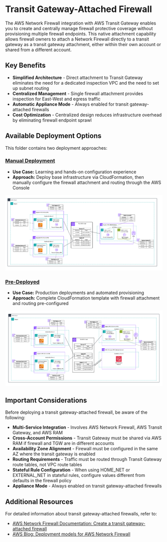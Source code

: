 # Transit Gateway-Attached Firewall

The AWS Network Firewall integration with AWS Transit Gateway enables you to create and centrally manage firewall protective coverage without provisioning multiple firewall endpoints. This native attachment capability allows firewall owners to attach a Network Firewall directly to a transit gateway as a transit gateway attachment, either within their own account or shared from a different account.

## Key Benefits

- **Simplified Architecture** - Direct attachment to Transit Gateway eliminates the need for a dedicated inspection VPC and the need to set up subnet routing
- **Centralized Management** - Single firewall attachment provides inspection for East-West and egress traffic
- **Automatic Appliance Mode** - Always enabled for transit gateway-attached firewalls
- **Cost Optimization** - Centralized design reduces infrastructure overhead by eliminating firewall endpoint sprawl

## Available Deployment Options

This folder contains two deployment approaches:

### [Manual Deployment](manual-deployment-tgw-attached-firewall/)
- **Use Case:** Learning and hands-on configuration experience
- **Approach:** Deploy base infrastructure via CloudFormation, then manually configure the firewall attachment and routing through the AWS Console

![Base Infrastructure](../images/tgw-native-attach-base.png)

### [Pre-Deployed](pre-deployed-tgw-attached-firewall/)
- **Use Case:** Production deployments and automated provisioning
- **Approach:** Complete CloudFormation template with firewall attachment and routing pre-configured

![Full Deployment](../images/tgw-native-attach-full.png)

## Important Considerations

Before deploying a transit gateway-attached firewall, be aware of the following:

- **Multi-Service Integration** - Involves AWS Network Firewall, AWS Transit Gateway, and AWS RAM
- **Cross-Account Permissions** - Transit Gateway must be shared via AWS RAM if firewall and TGW are in different accounts
- **Availability Zone Alignment** - Firewall must be configured in the same AZ where the transit gateway is enabled
- **Routing Requirements** - Traffic must be routed through Transit Gateway route tables, not VPC route tables
- **Stateful Rule Configuration** - When using HOME_NET or EXTERNAL_NET in stateful rules, configure values different from defaults in the firewall policy
- **Appliance Mode** - Always enabled on transit gateway-attached firewalls

## Additional Resources

For detailed information about transit gateway-attached firewalls, refer to:
- [AWS Network Firewall Documentation: Create a transit gateway-attached firewall](https://docs.aws.amazon.com/network-firewall/latest/developerguide/tgw-firewall.html)
- [AWS Blog: Deployment models for AWS Network Firewall](https://aws.amazon.com/blogs/networking-and-content-delivery/deployment-models-for-aws-network-firewall/)

